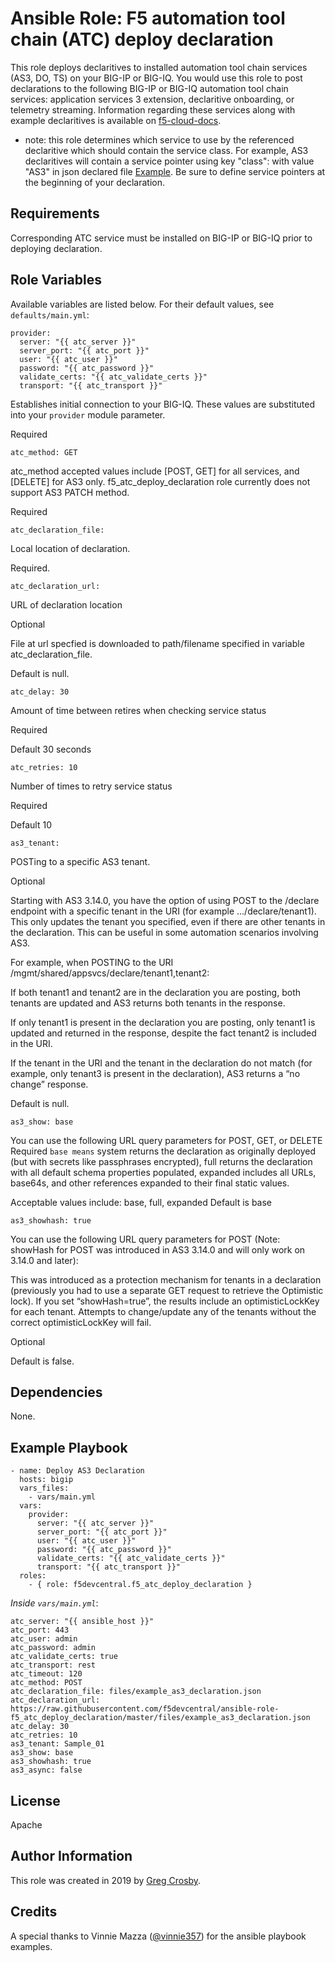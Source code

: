 # Ansible Role: F5 automation tool chain (ATC) deploy declaration

This role deploys declaritives to installed automation tool chain services (AS3, DO, TS) on your BIG-IP or BIG-IQ. You would use this role to post declarations to the following BIG-IP or BIG-IQ automation tool chain services: application services 3 extension, declaritive onboarding, or telemetry streaming. Information regarding these services along with example declaritives is available on [f5-cloud-docs](https://clouddocs.f5.com/).

* note: this role determines which service to use by the referenced declaritive which should contain the service class.
For example, AS3 declaritives will contain a service pointer using key "class": with value "AS3" in json declared file [Example](https://clouddocs.f5.com/products/extensions/f5-appsvcs-extension/latest/declarations/http-services.html#http-with-custom-persistence). Be sure to define service pointers at the beginning of your declaration.

## Requirements

Corresponding ATC service must be installed on BIG-IP or BIG-IQ prior to deploying declaration.

## Role Variables

Available variables are listed below. For their default values, see `defaults/main.yml`:

    provider:
      server: "{{ atc_server }}"
      server_port: "{{ atc_port }}"
      user: "{{ atc_user }}"
      password: "{{ atc_password }}"
      validate_certs: "{{ atc_validate_certs }}"
      transport: "{{ atc_transport }}"

Establishes initial connection to your BIG-IQ. These values are substituted into
your ``provider`` module parameter.

Required

    atc_method: GET

atc_method accepted values include [POST, GET] for all services, and [DELETE] for AS3 only.
f5_atc_deploy_declaration role currently does not support AS3 PATCH method.

Required

    atc_declaration_file:

Local location of declaration.

Required.

    atc_declaration_url:

URL of declaration location

Optional

File at url specfied is downloaded to path/filename specified in variable atc_declaration_file.

Default is null.

    atc_delay: 30

Amount of time between retires when checking service status

Required

Default 30 seconds

    atc_retries: 10

Number of times to retry service status

Required

Default 10

    as3_tenant:

POSTing to a specific AS3 tenant.

Optional

Starting with AS3 3.14.0, you have the option of using POST to the /declare endpoint
with a specific tenant in the URI (for example …/declare/tenant1). This only updates
the tenant you specified, even if there are other tenants in the declaration. This
can be useful in some automation scenarios involving AS3.

For example, when POSTING to the URI /mgmt/shared/appsvcs/declare/tenant1,tenant2:

If both tenant1 and tenant2 are in the declaration you are posting, both tenants are
updated and AS3 returns both tenants in the response.

If only tenant1 is present in the declaration you are posting, only tenant1 is updated
and returned in the response, despite the fact tenant2 is included in the URI.

If the tenant in the URI and the tenant in the declaration do not match (for example, only
tenant3 is present in the declaration), AS3 returns a “no change” response.

Default is null.

    as3_show: base

You can use the following URL query parameters for POST, GET, or DELETE
Required
``base means`` system returns the declaration as originally deployed (but with secrets
like passphrases encrypted), full returns the declaration with all default schema
properties populated, expanded includes all URLs, base64s, and other references expanded
to their final static values.

Acceptable values include: base, full, expanded
Default is base

    as3_showhash: true

You can use the following URL query parameters for POST (Note: showHash for POST was
introduced in AS3 3.14.0 and will only work on 3.14.0 and later):

This was introduced as a protection mechanism for tenants in a declaration
(previously you had to use a separate GET request to retrieve the Optimistic lock).
If you set “showHash=true”, the results include an optimisticLockKey for each tenant.
Attempts to change/update any of the tenants without the correct optimisticLockKey will fail.

Optional

Default is false.



## Dependencies

None.

## Example Playbook

    - name: Deploy AS3 Declaration
      hosts: bigip
      vars_files:
        - vars/main.yml
      vars:
        provider:
          server: "{{ atc_server }}"
          server_port: "{{ atc_port }}"
          user: "{{ atc_user }}"
          password: "{{ atc_password }}"
          validate_certs: "{{ atc_validate_certs }}"
          transport: "{{ atc_transport }}"  
      roles:
        - { role: f5devcentral.f5_atc_deploy_declaration }

*Inside `vars/main.yml`*:

    atc_server: "{{ ansible_host }}"
    atc_port: 443
    atc_user: admin
    atc_password: admin
    atc_validate_certs: true
    atc_transport: rest
    atc_timeout: 120
    atc_method: POST
    atc_declaration_file: files/example_as3_declaration.json
    atc_declaration_url: https://raw.githubusercontent.com/f5devcentral/ansible-role-f5_atc_deploy_declaration/master/files/example_as3_declaration.json
    atc_delay: 30
    atc_retries: 10
    as3_tenant: Sample_01
    as3_show: base
    as3_showhash: true
    as3_async: false

## License

Apache

## Author Information

This role was created in 2019 by [Greg Crosby](https://github.com/crosbygw).<br>

## Credits

A special thanks to Vinnie Mazza ([@vinnie357](https://github.com/vinnie357)) for the
ansible playbook examples.
